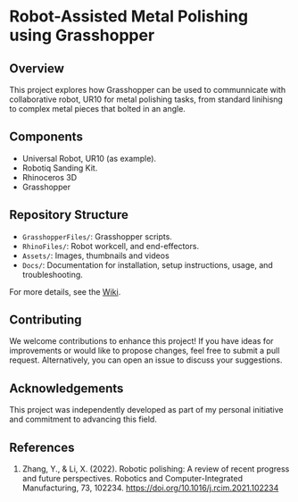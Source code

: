 # Robot-Assisted Metal Polishing using Grasshopper

## Overview
This project explores how Grasshopper can be used to communnicate with collaborative robot, UR10 for metal polishing tasks, from standard linihisng to complex metal pieces that bolted in an angle.

## Components
- Universal Robot, UR10 (as example).
- Robotiq Sanding Kit.
- Rhinoceros 3D
- Grasshopper

## Repository Structure
- `GrasshopperFiles/`: Grasshopper scripts.
- `RhinoFiles/`: Robot workcell, and end-effectors.
- `Assets/`: Images, thumbnails and videos
- `Docs/`: Documentation for installation, setup instructions, usage, and troubleshooting.

For more details, see the [Wiki](https://github.com/LoyWeiWin/Grasshopper_UR_RobotAssistedMetalPolishing/wiki).

## Contributing
We welcome contributions to enhance this project! If you have ideas for improvements or would like to propose changes, feel free to submit a pull request. Alternatively, you can open an issue to discuss your suggestions.

## Acknowledgements
This project was independently developed as part of my personal initiative and commitment to advancing this field.

## References
1. Zhang, Y., & Li, X. (2022). Robotic polishing: A review of recent progress and future perspectives. Robotics and Computer-Integrated Manufacturing, 73, 102234. https://doi.org/10.1016/j.rcim.2021.102234
